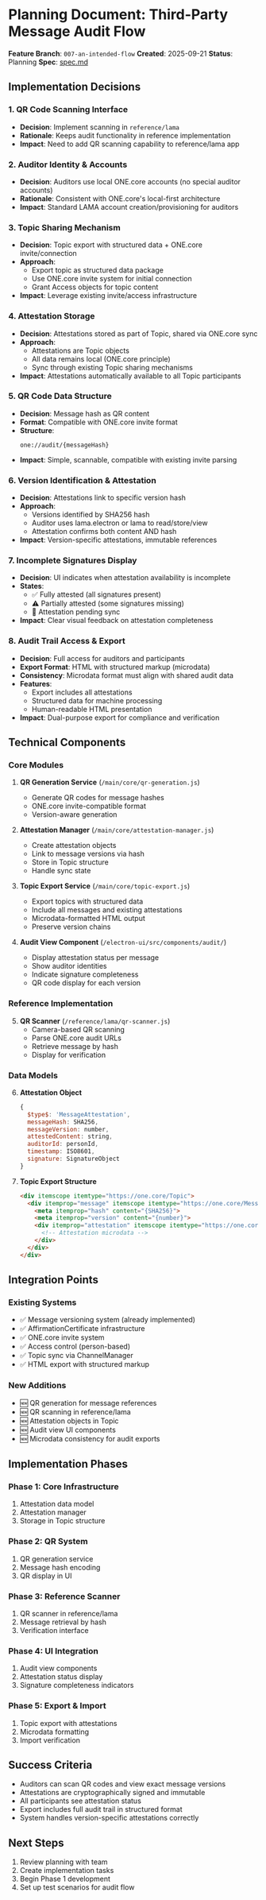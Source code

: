 # Planning Document: Third-Party Message Audit Flow

**Feature Branch**: `007-an-intended-flow`
**Created**: 2025-09-21
**Status**: Planning
**Spec**: [spec.md](./spec.md)

## Implementation Decisions

### 1. QR Code Scanning Interface
- **Decision**: Implement scanning in `reference/lama`
- **Rationale**: Keeps audit functionality in reference implementation
- **Impact**: Need to add QR scanning capability to reference/lama app

### 2. Auditor Identity & Accounts
- **Decision**: Auditors use local ONE.core accounts (no special auditor accounts)
- **Rationale**: Consistent with ONE.core's local-first architecture
- **Impact**: Standard LAMA account creation/provisioning for auditors

### 3. Topic Sharing Mechanism
- **Decision**: Topic export with structured data + ONE.core invite/connection
- **Approach**:
  - Export topic as structured data package
  - Use ONE.core invite system for initial connection
  - Grant Access objects for topic content
- **Impact**: Leverage existing invite/access infrastructure

### 4. Attestation Storage
- **Decision**: Attestations stored as part of Topic, shared via ONE.core sync
- **Approach**:
  - Attestations are Topic objects
  - All data remains local (ONE.core principle)
  - Sync through existing Topic sharing mechanisms
- **Impact**: Attestations automatically available to all Topic participants

### 5. QR Code Data Structure
- **Decision**: Message hash as QR content
- **Format**: Compatible with ONE.core invite format
- **Structure**:
  ```
  one://audit/{messageHash}
  ```
- **Impact**: Simple, scannable, compatible with existing invite parsing

### 6. Version Identification & Attestation
- **Decision**: Attestations link to specific version hash
- **Approach**:
  - Versions identified by SHA256 hash
  - Auditor uses lama.electron or lama to read/store/view
  - Attestation confirms both content AND hash
- **Impact**: Version-specific attestations, immutable references

### 7. Incomplete Signatures Display
- **Decision**: UI indicates when attestation availability is incomplete
- **States**:
  - ✅ Fully attested (all signatures present)
  - ⚠️ Partially attested (some signatures missing)
  - 🔄 Attestation pending sync
- **Impact**: Clear visual feedback on attestation completeness

### 8. Audit Trail Access & Export
- **Decision**: Full access for auditors and participants
- **Export Format**: HTML with structured markup (microdata)
- **Consistency**: Microdata format must align with shared audit data
- **Features**:
  - Export includes all attestations
  - Structured data for machine processing
  - Human-readable HTML presentation
- **Impact**: Dual-purpose export for compliance and verification

## Technical Components

### Core Modules

1. **QR Generation Service** (`/main/core/qr-generation.js`)
   - Generate QR codes for message hashes
   - ONE.core invite-compatible format
   - Version-aware generation

2. **Attestation Manager** (`/main/core/attestation-manager.js`)
   - Create attestation objects
   - Link to message versions via hash
   - Store in Topic structure
   - Handle sync state

3. **Topic Export Service** (`/main/core/topic-export.js`)
   - Export topics with structured data
   - Include all messages and existing attestations
   - Microdata-formatted HTML output
   - Preserve version chains

4. **Audit View Component** (`/electron-ui/src/components/audit/`)
   - Display attestation status per message
   - Show auditor identities
   - Indicate signature completeness
   - QR code display for each version

### Reference Implementation

5. **QR Scanner** (`/reference/lama/qr-scanner.js`)
   - Camera-based QR scanning
   - Parse ONE.core audit URLs
   - Retrieve message by hash
   - Display for verification

### Data Models

6. **Attestation Object**
   ```javascript
   {
     $type$: 'MessageAttestation',
     messageHash: SHA256,
     messageVersion: number,
     attestedContent: string,
     auditorId: personId,
     timestamp: ISO8601,
     signature: SignatureObject
   }
   ```

7. **Topic Export Structure**
   ```html
   <div itemscope itemtype="https://one.core/Topic">
     <div itemprop="message" itemscope itemtype="https://one.core/Message">
       <meta itemprop="hash" content="{SHA256}">
       <meta itemprop="version" content="{number}">
       <div itemprop="attestation" itemscope itemtype="https://one.core/Attestation">
         <!-- Attestation microdata -->
       </div>
     </div>
   </div>
   ```

## Integration Points

### Existing Systems
- ✅ Message versioning system (already implemented)
- ✅ AffirmationCertificate infrastructure
- ✅ ONE.core invite system
- ✅ Access control (person-based)
- ✅ Topic sync via ChannelManager
- ✅ HTML export with structured markup

### New Additions
- 🆕 QR generation for message references
- 🆕 QR scanning in reference/lama
- 🆕 Attestation objects in Topic
- 🆕 Audit view UI components
- 🆕 Microdata consistency for audit exports

## Implementation Phases

### Phase 1: Core Infrastructure
1. Attestation data model
2. Attestation manager
3. Storage in Topic structure

### Phase 2: QR System
1. QR generation service
2. Message hash encoding
3. QR display in UI

### Phase 3: Reference Scanner
1. QR scanner in reference/lama
2. Message retrieval by hash
3. Verification interface

### Phase 4: UI Integration
1. Audit view components
2. Attestation status display
3. Signature completeness indicators

### Phase 5: Export & Import
1. Topic export with attestations
2. Microdata formatting
3. Import verification

## Success Criteria
- Auditors can scan QR codes and view exact message versions
- Attestations are cryptographically signed and immutable
- All participants see attestation status
- Export includes full audit trail in structured format
- System handles version-specific attestations correctly

## Next Steps
1. Review planning with team
2. Create implementation tasks
3. Begin Phase 1 development
4. Set up test scenarios for audit flow